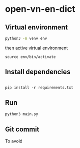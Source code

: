 # open-vn-en-dict

## Virtual environment
```sh
python3 -m venv env
```
then active virtual environment
```
source env/bin/activate
```

## Install dependencies
```

pip install -r requirements.txt

```

## Run
```sh
python3 main.py
```

## Git commit
To avoid 